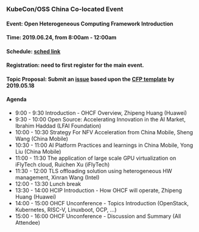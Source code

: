 ### KubeCon/OSS China Co-located Event
#### Event: Open Heterogeneous Computing Framework Introduction
#### Time: 2019.06.24, from 8:00am - 12:00am
#### Schedule: [sched link](https://kccncosschn19eng.sched.com/event/Nv2S/open-heterogeneous-computing-framework-introduction-hosted-by-huawei-additional-registration-fee-required?iframe=yes&w=100%&sidebar=yes&bg=no#)
#### Registration: need to first register for the main event.
#### Topic Proposal: Submit an [issue](https://github.com/open-heterogeneous-computing-framework/conference/issues/new) based upon the [CFP template](./cfp-template.md) by 2019.05.18
#### Agenda 
* 9:00 - 9:30 Introduction - OHCF Overview, Zhipeng Huang (Huawei)
* 9:30 - 10:00 Open Source: Accelerating Innovation in the AI Market, Ibrahim Haddad (LFAI Foundation)
* 10:00 - 10:30 Strategy For NFV Acceleration from China Mobile, Sheng Wang (China Mobile)
* 10:30 - 11:00 AI Platform Practices and learnings in China Mobile, Yong Liu (China Mobile)
* 11:00 - 11:30 The application of large scale GPU virtualization on iFlyTech cloud, Ruichen Xu (iFlyTech)
* 11:30 - 12:00 TLS offloading solution using heterogeneous HW management, Xinran Wang (Intel)
* 12:00 - 13:30 Lunch break
* 13:30 - 14:00 HCIP Introduction - How OHCF will operate, Zhipeng Huang (Huawei)
* 14:00 - 15:00 OHCF Unconference - Topics Introduction (OpenStack, Kubernetes, RISC-V, Linuxboot, OCP, ...)
* 15:00 - 16:00 OHCF Unconference - Discussion and Summary (All Attendee)


